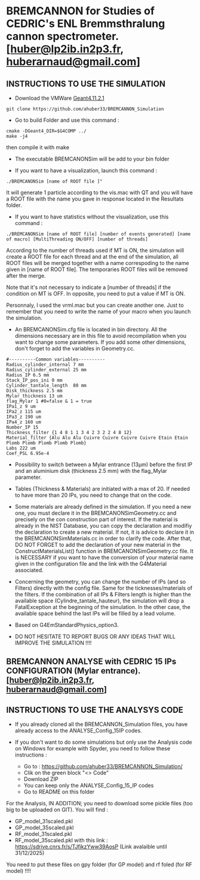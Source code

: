 # BREMCANNON for Studies of CEDRIC's ENL Bremmsthralung cannon spectrometer. [huber@lp2ib.in2p3.fr, huberarnaud@gmail.com]

## INSTRUCTIONS TO USE THE SIMULATION
- Download the VMWare [Geant4.11.2.1](https://heberge.lp2ib.in2p3.fr/G4VM/index.html)

```
git clone https://github.com/ahuber33/BREMCANNON_Simulation
```

- Go to build Folder and use this command :
```
cmake -DGeant4_DIR=$G4COMP ../
make -j4
```  
then compile it with make

- The executable BREMCANONSim will be add to your bin folder

- If you want to have a visualization, launch this command : 
```
./BREMCANONSim [name of ROOT file ]"
```  
It will generate 1 particle according to the vis.mac with QT and you will have a ROOT file with the name you gave in response located in the Resultats folder.

- If you want to have statistics without the visualization, use this command :
```
./BREMCANONSim [name of ROOT file] [number of events generated] [name of macro] [MultiThreading ON/OFF] [number of threads]
```  
According to the number of threads used if MT is ON, the simulation will create a ROOT file for each thread and at the end of the simulation, all ROOT files will be merged together with a name correspoding to the name given in [name of ROOT file]. The temporaries ROOT files will be removed after the merge.

Note that it's not necessary to indicate a [number of threads] if the condition on MT is OFF. In opposite, you need to put a value if MT is ON.

Personnaly, I used the vrml.mac but you can create another one. Just to remember that you need to write the name of your macro when you launch the simulation.


- An BREMCANONSim.cfg file is located in bin directory. All the dimensions necessary are in this file to avoid recompilation when you want to change some parameters. If you add some other dimensions, don't forget to add the variables in Geometry.cc.
```
#----------Common variables----------
Radius_cylinder_internal 7 mm
Radius_cylinder_external 25 mm
Radius_IP 6.5 mm
Stack_IP_pos_ini 0 mm
Cylinder_tantale_length  80 mm
Disk_thickness 2.5 mm
Mylar_thickness 13 um
flag_Mylar 1 #0=false & 1 = true
IPa1_z 9 um
IPa2_z 115 um
IPa3_z 190 um
IPa4_z 160 um
Number_IP 15
Thickness_filter {1 4 8 1 1 3 4 2 3 2 2 4 8 12}
Material_filter {Alu Alu Alu Cuivre Cuivre Cuivre Cuivre Etain Etain Plomb Plomb Plomb Plomb Plomb}
Labs 222 um
Coef_PSL 6.95e-4
```

- Possibility to switch between a Mylar entrance (13µm) before the first IP and an aluminium disk (thickness 2.5 mm) with the flag_Mylar parameter.

- Tables (Thickness & Materials) are initiated with a max of 20. If needed to have more than 20 IPs, you need to change that on the code.

- Some materials are already defined in the simulation. If you need a new one, you must declare it in the BREMCANONSimGeometry.cc and precisely on the con construction part of interest. If the material is already in the NIST Database, you can copy the declaration and modifiy the declaration to create a new material. If not, it is advice to declare it in the BREMCANONSimMaterials.cc in order to clarify the code. After that, DO NOT FORGET to add the declaration of your new material in the ConstructMaterialsList() function in BREMCANONSimGeometry.cc file. It is NECESSARY if you want to have the conversion of your material name given in the configuration file and the link with the G4Material associated.

- Concerning the geometry, you can change the number of IPs (and so Filters) directly with the config file. Same for the ticknesses/materials of the filters. If the combination of all IPs & Filters length is higher than the available space (Cylindre_tantale_hauteur), the simulation will drop a FatalException at the beginning of the simulation. In the other case, the available space behind the last IPs will be filled by a lead volume. 

- Based on G4EmStandardPhysics_option3.

- DO NOT HESITATE TO REPORT BUGS OR ANY IDEAS THAT WILL IMPROVE THE SIMULATION !!!!


## BREMCANNON ANALYSE with CEDRIC 15 IPs CONFIGURATION (Mylar entrance). [huber@lp2ib.in2p3.fr, huberarnaud@gmail.com]

## INSTRUCTIONS TO USE THE ANALYSYS CODE
- If you already cloned all the BREMCANNON_Simulation files, you have already access to the ANALYSE_Config_15IP codes.

- If you don't want to do some simulations but only use the Analysis code on Windows for example with Spyder, you need to follow these instructions :
    - Go to : https://github.com/ahuber33/BREMCANNON_Simulation/
    - Clik on the green block "<> Code"
    - Download ZIP
    - You can keep only the ANALYSE_Config_15_IP codes
    - Go to README on this folder

For the Analysis, IN ADDITION; you need to download some pickle files (too big to be uploaded on GIT).
You will find :
- GP_model_31scaled.pkl
- GP_model_35scaled.pkl
- RF_model_31scaled.pkl
- RF_model_35scaled.pkl
with this link : https://sdrive.cnrs.fr/s/TJfikzYww39AosP  (Link avalaible until 31/12/2025)

You need to put these files on gpy folder (for GP model) and rf foled (for RF model) !!!!